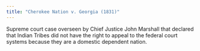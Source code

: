 ```yaml
---
title: "Cherokee Nation v. Georgia (1831)"
---
```

Supreme court case overseen by Chief Justice John Marshall that declared that Indian Tribes did not have the right to appeal to the federal court systems because they are a domestic dependent nation.

